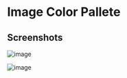 # Image Color Pallete

## Screenshots 

![image](https://github.com/user-attachments/assets/9441d427-b004-412b-995c-6e5a6b643994)

![image](https://github.com/user-attachments/assets/a59b44e2-c0db-4317-a579-e929e1664ef7)
